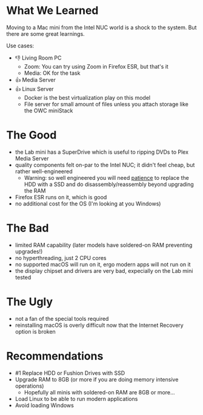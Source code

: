 # What We Learned
Moving to a Mac mini from the Intel NUC world is a shock to the system. But there are some great learnings.

Use cases:
- :thumbsdown: Living Room PC
  - Zoom: You can try using Zoom in Firefox ESR, but that's it
  - Media: OK for the task
- :thumbsup: Media Server
- :thumbsup: Linux Server
  - Docker is the best virtualization play on this model
  - File server for small amount of files unless you attach storage like the OWC miniStack

# The Good
- the Lab mini has a SuperDrive which is useful to ripping DVDs to Plex Media Server
- quality components felt on-par to the Intel NUC; it didn't feel cheap, but rather well-engineered
  - Warning: so well engineered you will need <ins>patience</ins> to replace the HDD with a SSD and do disassembly/reassembly beyond upgrading the RAM
- Firefox ESR runs on it, which is good
- no additional cost for the OS (I'm looking at you Windows)

# The Bad
- limited RAM capability (later models have soldered-on RAM preventing upgrades!)
- no hyperthreading, just 2 CPU cores
- no supported macOS will run on it, ergo modern apps will not run on it
- the display chipset and drivers are very bad, expecially on the Lab mini tested

# The Ugly
- not a fan of the special tools required
- reinstalling macOS is overly difficult now that the Internet Recovery option is broken

# Recommendations
- #1 Replace HDD or Fushion Drives with SSD
- Upgrade RAM to 8GB (or more if you are doing memory intensive operations)
  - Hopefully all minis with soldered-on RAM are 8GB or more...
- Load Linux to be able to run modern applications
- Avoid loading Windows
